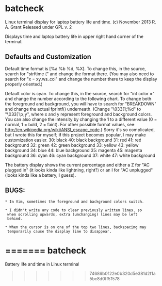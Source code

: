 batcheck
========
Linux terminal display for laptop battery life and time.
(c) November 2013 R. A. Grant
Released under GPL v. 2

Displays time and laptop battery life in upper right hand corner of the
terminal.

Defaults and Customization
--------------------------
Default time format is [%a %b %d, %X]. To change this, in the source,
search for "strftime (" and change the format there. (You may also need
to search for "x = xy.ws_col" and change the number there to keep the
display properly oriented.)

Default color is cyan. To change this, in the source, search for "int
color =" and change the number according to the following chart. To
change both the foreground and background, you will have to search for
"BREAKDOWN" and change the actual fprintf() underneath. (Change
"\033[1;%d" to "\033[1;x;y", where x and y represent foreground and
background colors. You can also change the intensity by changing the 1 to
a different value (0 = normal, 1 = bold, 2 = faint). For other possible
format values, see http://en.wikipedia.org/wiki/ANSI_escape_code.) Sorry
it's so complicated, but I wrote this for myself; if this project becomes
popular, I may make customization easier.
	30: black	40: black background
	31: red		41: red background
	32: green	42: green background
	33: yellow	43: yellow background
	34: blue	44: blue background
	35: magenta	45: magenta background
	36: cyan	46: cyan background
	37: white	47: white background

The battery display shows the current percentage and either a Z for "AC
plugged in" (it looks kinda like lightning, right?) or an I for "AC
unplugged" (looks kinda like a battery, I guess).

BUGS:
----
	* In Vim, sometimes the foreground and background colors switch.

	* I didn't write any code to clear previously written lines, so
	 when scrolling upwards, extra (unchanging) lines may be left
	 behind.
	
	* When the cursor is on one of the top two lines, backspacing may
	 temporarily cause the display line to disappear.
=======
batcheck
========

Battery life and time in Linux terminal
>>>>>>> 74686b0122e0b320d5e381d2f1a5bc8d0ff51578
